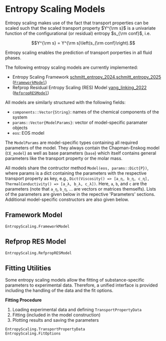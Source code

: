 # Entropy Scaling Models

Entropy scaling makes use of the fact that transport properties can be scaled such that the
scaled transport property $Y^{\rm s}$ is a univariate function of the configurational (or 
residual) entropy $s_{\rm conf}$, i.e. 

$$Y^{\rm s} = Y^{\rm s}\left(s_{\rm conf}\right).$$

Entropy scaling enables the prediction of transport porperties in all fluid phases.

The following entropy scaling models are currently implemented:

- Entropy Scaling Framework [schmitt_entropy_2024,schmitt_entropy_2025](@cite) ([`FrameworkModel`](@ref))
- Refprop Residual Entropy Scaling (RES) Model [yang_linking_2022](@cite) ([`RefpropRESModel`](@ref))

All models are similarly structured with the following fields:

- `components::Vector{String}`: names of the chemical components of the system
- `params::Vector{ModelParams}`: vector of model-specific paramater objects
- `eos`: EOS model

The `ModelParams` are model-specific types containing all required parameters of the model.
They always contain the Chapman-Enskog model (`CE_model`) as well as base parameters (`base`)
which itself contains general parameters like the transport  property or the molar mass.

All models share the contructor method `Model(eos, params::Dict{P})`, where params is a dict 
containing the parameters with the respective transport property as key, e.g., 
`Dict(Viscosity() => [a_η, b_η, c_η], ThermalConductivity() => [a_λ, b_λ, c_λ])`.
Here, `a`, `b`, and `c` are the parameters (note that `a_η`, `b_η`, ... are vectors or matrices themselfs).
Lists of the parameters are given below in the repective 'Parameters' sections.
Additional model-specific constructors are also given below.

## Framework Model
```@docs
EntropyScaling.FrameworkModel
```

## Refprop RES Model
```@docs
EntropyScaling.RefpropRESModel
```

## Fitting Utilities

Some entropy scaling models allow the fitting of substance-specific parameters to experimental data.
Therefore, a unified interface is provided including the handling of the data and the fit options.

**Fitting Procedure**

1. Loading experimental data and defining `TransportPropertyData`
2. Fitting (included in the model construction)
3. Plotting results and saving the parameters

```@docs
EntropyScaling.TransportPropertyData
EntropyScaling.FitOptions
```

